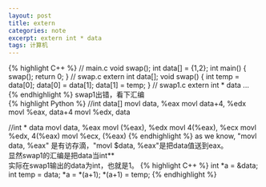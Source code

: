 ```yaml
---
layout: post
title: extern
categories: note
excerpt: extern int * data
tags: 计算机
---
```


{% highlight C++ %}
// main.c
void swap();
int data[] = {1,2};
int main() {
    swap();
    return 0;
}
// swap.c
extern int data[];
void swap() {
    int temp = data[0];
    data[0] = data[1];
    data[1] = temp;
}
// swap1.c
extern int * data
...
{% endhighlight %}
swap1出错，看下汇编  
{% highlight Python %}
//int data[]
movl	data, %eax
movl	data+4, %edx
movl	%eax, data+4
movl	%edx, data

//int * data
movl	data, %eax
movl	(%eax), %edx
movl	4(%eax), %ecx
movl	%edx, 4(%eax)
movl	%ecx, (%eax)
{% endhighlight %}
as we know, "movl data, %eax" 是有访存滴，"movl $data, %eax"是把data值送到eax。  
显然swap1的汇编是把data当int**  
实际在swap1输出的data为int，也就是1。
{% highlight C++ %}
int *a = &data;
int temp = data;
*a = *(a+1);
*(a+1) = temp;
{% endhighlight %}
